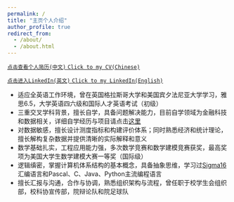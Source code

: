 ```yaml
---
permalink: /
title: "主页个人介绍"
author_profile: true
redirect_from: 
  - /about/
  - /about.html
---
```


  
[`点击查看个人简历(中文)` `Click to my CV(Chinese)`](https://upennftz.github.io/cv/)  
  
[`点击进入LinkedIn(英文)` `Click to my LinkedIn(English)`](https://www.linkedin.com/in/tianzefei/)  
  
* 适应全英语工作环境，曾在英国格拉斯哥大学和美国宾夕法尼亚大学学习，雅思6.5，大学英语四六级和国际人才英语考试（初级）
* 三重交叉学科背景，擅长自学，具备问题解决能力，目前自学领域为金融科技和数据相关，详细自学经历与项目请点击[这里](https://upennftz.github.io/teaching/)
* 对数据敏感，擅长设计测度指标和构建评价体系；同时熟悉经济和统计理论，擅长解构复杂数据并提供清晰的实际解释和意义
* 数学基础扎实，工程应用能力强，多次数学竞赛和数学建模竞赛获奖，最高奖项为美国大学生数学建模大赛一等奖（国际级）
* 逻辑缜密，掌握计算机体系结构的基本概念，具备抽象思维，学习过[Sigma16](https://jtod.github.io/home/Sigma16/)汇编语言和Pascal、C、Java、Python主流编程语言
* 擅长汇报与沟通，合作与协调，熟悉组织架构与流程，曾任职于校学生会组织部，校科协宣传部，院辩论队和院足球队




